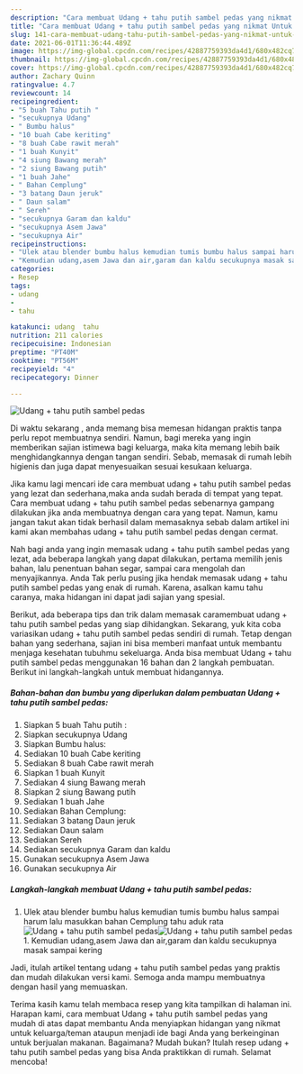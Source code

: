 ```yaml
---
description: "Cara membuat Udang + tahu putih sambel pedas yang nikmat Untuk Jualan"
title: "Cara membuat Udang + tahu putih sambel pedas yang nikmat Untuk Jualan"
slug: 141-cara-membuat-udang-tahu-putih-sambel-pedas-yang-nikmat-untuk-jualan
date: 2021-06-01T11:36:44.489Z
image: https://img-global.cpcdn.com/recipes/42887759393da4d1/680x482cq70/udang-tahu-putih-sambel-pedas-foto-resep-utama.jpg
thumbnail: https://img-global.cpcdn.com/recipes/42887759393da4d1/680x482cq70/udang-tahu-putih-sambel-pedas-foto-resep-utama.jpg
cover: https://img-global.cpcdn.com/recipes/42887759393da4d1/680x482cq70/udang-tahu-putih-sambel-pedas-foto-resep-utama.jpg
author: Zachary Quinn
ratingvalue: 4.7
reviewcount: 14
recipeingredient:
- "5 buah Tahu putih "
- "secukupnya Udang"
- " Bumbu halus"
- "10 buah Cabe keriting"
- "8 buah Cabe rawit merah"
- "1 buah Kunyit"
- "4 siung Bawang merah"
- "2 siung Bawang putih"
- "1 buah Jahe"
- " Bahan Cemplung"
- "3 batang Daun jeruk"
- " Daun salam"
- " Sereh"
- "secukupnya Garam dan kaldu"
- "secukupnya Asem Jawa"
- "secukupnya Air"
recipeinstructions:
- "Ulek atau blender bumbu halus kemudian tumis bumbu halus sampai harum lalu masukkan bahan Cemplung tahu aduk rata"
- "Kemudian udang,asem Jawa dan air,garam dan kaldu secukupnya masak sampai kering"
categories:
- Resep
tags:
- udang
- 
- tahu

katakunci: udang  tahu 
nutrition: 211 calories
recipecuisine: Indonesian
preptime: "PT40M"
cooktime: "PT56M"
recipeyield: "4"
recipecategory: Dinner

---
```



![Udang + tahu putih sambel pedas](https://img-global.cpcdn.com/recipes/42887759393da4d1/680x482cq70/udang-tahu-putih-sambel-pedas-foto-resep-utama.jpg)

Di waktu  sekarang , anda memang bisa memesan hidangan praktis tanpa perlu repot membuatnya sendiri. Namun, bagi mereka yang ingin memberikan sajian istimewa bagi keluarga, maka kita memang lebih baik menghidangkannya dengan tangan sendiri. Sebab, memasak di rumah lebih higienis dan juga dapat menyesuaikan sesuai kesukaan keluarga.

Jika kamu lagi mencari ide cara membuat udang + tahu putih sambel pedas yang lezat dan sederhana,maka anda sudah berada di tempat yang tepat. Cara membuat udang + tahu putih sambel pedas  sebenarnya gampang dilakukan jika anda membuatnya dengan cara yang tepat. Namun, kamu jangan takut akan tidak berhasil dalam memasaknya 
sebab dalam artikel ini kami akan membahas udang + tahu putih sambel pedas dengan cermat.  



Nah bagi anda yang ingin memasak udang + tahu putih sambel pedas yang lezat, ada beberapa langkah yang dapat dilakukan, pertama memilih jenis bahan, lalu penentuan bahan segar, sampai cara mengolah dan menyajikannya. Anda Tak perlu pusing jika hendak memasak udang + tahu putih sambel pedas yang enak di rumah. Karena, asalkan kamu  tahu caranya, maka hidangan ini dapat jadi sajian yang spesial.

Berikut, ada beberapa tips dan trik dalam memasak caramembuat udang + tahu putih sambel pedas yang siap dihidangkan. Sekarang, yuk kita coba variasikan udang + tahu putih sambel pedas sendiri di rumah. Tetap dengan bahan yang sederhana, sajian ini bisa memberi manfaat untuk membantu menjaga kesehatan tubuhmu sekeluarga. Anda bisa membuat Udang + tahu putih sambel pedas menggunakan 16 bahan dan 2 langkah pembuatan. Berikut ini langkah-langkah untuk membuat hidangannya.

<!--inarticleads1-->

##### Bahan-bahan dan bumbu yang diperlukan dalam pembuatan Udang + tahu putih sambel pedas:

1. Siapkan 5 buah Tahu putih :
1. Siapkan secukupnya Udang
1. Siapkan  Bumbu halus:
1. Sediakan 10 buah Cabe keriting
1. Sediakan 8 buah Cabe rawit merah
1. Siapkan 1 buah Kunyit
1. Sediakan 4 siung Bawang merah
1. Siapkan 2 siung Bawang putih
1. Sediakan 1 buah Jahe
1. Sediakan  Bahan Cemplung:
1. Sediakan 3 batang Daun jeruk
1. Sediakan  Daun salam
1. Sediakan  Sereh
1. Sediakan secukupnya Garam dan kaldu
1. Gunakan secukupnya Asem Jawa
1. Gunakan secukupnya Air




<!--inarticleads2-->

##### Langkah-langkah membuat Udang + tahu putih sambel pedas:

1. Ulek atau blender bumbu halus kemudian tumis bumbu halus sampai harum lalu masukkan bahan Cemplung tahu aduk rata
<img src="https://img-global.cpcdn.com/steps/fb3bd7a5ffbda8ff/160x128cq70/udang-tahu-putih-sambel-pedas-langkah-memasak-1-foto.jpg" alt="Udang + tahu putih sambel pedas"><img src="https://img-global.cpcdn.com/steps/0990784d70a168e9/160x128cq70/udang-tahu-putih-sambel-pedas-langkah-memasak-1-foto.jpg" alt="Udang + tahu putih sambel pedas">1. Kemudian udang,asem Jawa dan air,garam dan kaldu secukupnya masak sampai kering




Jadi, itulah artikel tentang  udang + tahu putih sambel pedas  yang praktis dan mudah dilakukan versi kami. Semoga anda mampu membuatnya dengan hasil yang memuaskan. 

Terima kasih kamu telah membaca resep yang kita tampilkan di halaman ini. Harapan kami, cara membuat  Udang + tahu putih sambel pedas yang mudah di atas dapat membantu Anda menyiapkan hidangan yang nikmat untuk keluarga/teman ataupun menjadi ide bagi Anda yang berkeinginan untuk berjualan makanan. Bagaimana? Mudah bukan? Itulah resep udang + tahu putih sambel pedas yang bisa Anda praktikkan di rumah. Selamat mencoba!

